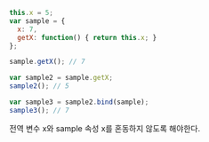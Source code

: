 ```javascript
this.x = 5;
var sample = {
  x: 7,
  getX: function() { return this.x; }
};

sample.getX(); // 7

var sample2 = sample.getX;
sample2(); // 5

var sample3 = sample2.bind(sample);
sample3(); // 7

```
전역 변수 x와 sample 속성 x를 혼동하지 않도록 해야한다.
